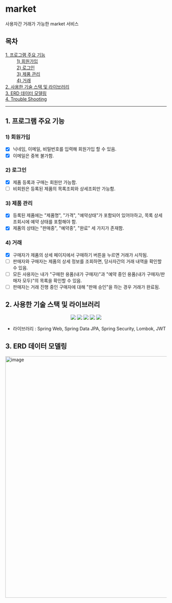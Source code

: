 # market

사용자간 거래가 가능한 market 서비스  

## 목차
[1. 프로그램 주요 기능 ](#1-프로그램-주요-기능)  
&nbsp;&nbsp;&nbsp;&nbsp;&nbsp;&nbsp;&nbsp;&nbsp; [1) 회원가입](#1-회원가입)  
&nbsp;&nbsp;&nbsp;&nbsp;&nbsp;&nbsp;&nbsp;&nbsp; [2) 로그인](#2-로그인)  
&nbsp;&nbsp;&nbsp;&nbsp;&nbsp;&nbsp;&nbsp;&nbsp; [3) 제품 관리](#3-제품-관리)  
&nbsp;&nbsp;&nbsp;&nbsp;&nbsp;&nbsp;&nbsp;&nbsp; [4) 거래](#4-거래)  
[2. 사용한 기술 스택 및 라이브러리 ](#2-사용한-기술-스택-및-라이브러리)  
[3. ERD 데이터 모델링 ](#3-erd-데이터-모델링)  
[4. Trouble Shooting ](#4-trouble-shooting)  

---

## 1. 프로그램 주요 기능  
### 1) 회원가입  
- [x] 닉네임, 이메일, 비밀번호를 입력해 회원가입 할 수 있음.
- [x] 이메일은 중복 불가함.
### 2) 로그인  
- [x] 제품 등록과 구매는 회원만 가능함.  
- [ ] 비회원은 등록된 제품의 목록조회와 상세조회만 가능함.  
### 3) 제품 관리  
- [x] 등록된 제품에는 "제품명", "가격", "예약상태"가 포함되어 있어야하고, 목록 상세 조회시에 예약 상태를 포함해야 함.  
- [x] 제품의 상태는 "판매중", "예약중", "완료" 세 가지가 존재함.  
### 4) 거래  
- [x] 구매자가 제품의 상세 페이지에서 구매하기 버튼을 누르면 거래가 시작됨.
- [ ] 판매자와 구매자는 제품의 상세 정보를 조회하면, 당사자간의 거래 내역을 확인할 수 있음.  
- [ ] 모든 사용자는 내가 "구매한 용품(내가 구매자)"과 "예약 중인 용품(내가 구매자/판매자 모두)"의 목록을 확인할 수 있음.
- [ ] 판매자는 거래 진행 중인 구매자에 대해 "판매 승인"을 하는 경우 거래가 완료됨.  
  
## 2. 사용한 기술 스택 및 라이브러리  
<div align=center> 
  <img src="https://img.shields.io/badge/spring-6DB33F?style=for-the-badge&logo=spring&logoColor=white"> 
  <img src="https://img.shields.io/badge/java-007396?style=for-the-badge&logo=java&logoColor=white"> 
  <img src="https://img.shields.io/badge/mysql-4479A1?style=for-the-badge&logo=mysql&logoColor=white"> 
  <img src="https://img.shields.io/badge/github-181717?style=for-the-badge&logo=github&logoColor=white">
  <img src="https://img.shields.io/badge/Postman-FF6C37?style=for-the-badge&logo=Postman&logoColor=white"/>
</div>

  - 라이브러리 : Spring Web, Spring Data JPA, Spring Security, Lombok, JWT
    
## 3. ERD 데이터 모델링  
  <img width="754" alt="image" src="https://github.com/user-attachments/assets/f9334bbe-874c-4651-925c-8d932dc4d0cb">  
